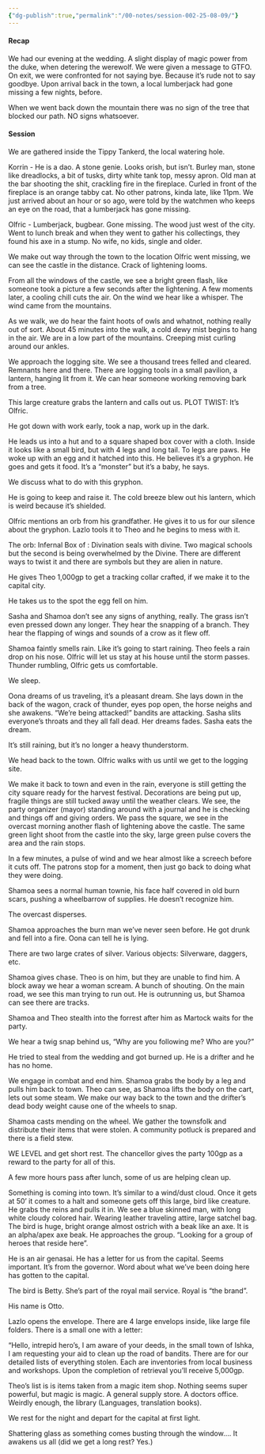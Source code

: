 ```yaml
---
{"dg-publish":true,"permalink":"/00-notes/session-002-25-08-09/"}
---
```


#### Recap
We had our evening at the wedding. A slight display of magic power from the duke, when detering the werewolf. We were given a message to GTFO. On exit, we were confronted for not saying bye. Because it’s rude not to say goodbye. Upon arrival back in the town, a local lumberjack had gone missing a few nights, before.

When we went back down the mountain there was no sign of the tree that blocked our path. NO signs whatsoever.

#### Session
We are gathered inside the Tippy Tankerd, the local watering hole. 

Korrin - He is a dao. A stone genie. Looks orish, but isn’t. Burley man, stone like dreadlocks, a bit of tusks, dirty white tank top, messy apron. Old man at the bar shooting the shit, crackling fire in the fireplace. Curled in front of the fireplace is an orange tabby cat. No other patrons, kinda late, like 11pm. We just arrived about an hour or so ago, were told by the watchmen who keeps an eye on the road, that a lumberjack has gone missing.

Olfric - Lumberjack, bugbear. Gone missing. The wood just west of the city. Went to lunch break and when they went to gather his collectings, they found his axe in a stump. No wife, no kids, single and older. 

We make out way through the town to the location Olfric went missing, we can see the castle in the distance. Crack of lightening looms. 

From all the windows of the castle, we see a bright green flash, like someone took a picture a few seconds after the lightening. A few moments later, a cooling chill cuts the air. On the wind we hear like a whisper. The wind came from the mountains. 

As we walk, we do hear the faint hoots of owls and whatnot, nothing really out of sort. About 45 minutes into the walk, a cold dewy mist begins to hang in the air. We are in a low part of the mountains. Creeping mist curling around our ankles. 

We approach the logging site. We see a thousand trees felled and cleared. Remnants here and there. There are logging tools in a small pavilion, a lantern, hanging lit from it. We can hear someone working removing bark from a tree.

This large creature grabs the lantern and calls out us. PLOT TWIST: It’s Olfric.

He got down with work early, took a nap, work up in the dark. 

He leads us into a hut and to a square shaped box cover with a cloth. Inside it looks like a small bird, but with 4 legs and long tail. To legs are paws. He woke up with an egg and it hatched into this. He believes it’s a gryphon. He goes and gets it food. It’s a “monster” but it’s a baby, he says.

We discuss what to do with this gryphon.

He is going to keep and raise it. The cold breeze blew out his lantern, which is weird because it’s shielded. 

Olfric mentions an orb from his grandfather. He gives it to us for our silence about the gryphon. Lazlo tools it to Theo and he begins to mess with it. 

The orb: Infernal Box of : Divination seals with divine. Two magical schools but the second is being overwhelmed by the Divine. There are different ways to twist it and there are symbols but they are alien in nature. 

He gives Theo 1,000gp to get a tracking collar crafted, if we make it to the capital city. 

He takes us to the spot the egg fell on him.

Sasha and Shamoa don’t see any signs of anything, really. The grass isn’t even pressed down any longer. They hear the snapping of a branch. They hear the flapping of wings and sounds of a crow as it flew off. 

Shamoa faintly smells rain. Like it’s going to start raining. Theo feels a rain drop on his nose. Olfric will let us stay at his house until the storm passes. Thunder rumbling, Olfric gets us comfortable. 

We sleep. 

Oona dreams of us traveling, it’s a pleasant dream. She lays down in the back of the wagon, crack of thunder, eyes pop open, the horse neighs and she awakens. “We’re being attacked!” bandits are attacking. Sasha slits everyone’s throats and they all fall dead. Her dreams fades. Sasha eats the dream.

It’s still raining, but it’s no longer a heavy thunderstorm. 

We head back to the town. Olfric walks with us until we get to the logging site. 

We make it back to town and even in the rain, everyone is still getting the city square ready for the harvest festival. Decorations are being put up, fragile things are still tucked away until the weather clears. We see, the party organizer (mayor) standing around with a journal and he is checking and things off and giving orders. We pass the square, we see in the overcast morning another flash of lightening above the castle. The same green light shoot from the castle into the sky, large green pulse covers the area and the rain stops. 

In a few minutes, a pulse of wind and we hear almost like a screech before it cuts off. The patrons stop for a moment, then just go back to doing what they were doing.

Shamoa sees a normal human townie, his face half covered in old burn scars, pushing a wheelbarrow of supplies. He doesn’t recognize him.

The overcast disperses. 

Shamoa approaches the burn man we’ve never seen before. He got drunk and fell into a fire. Oona can tell he is lying. 

There are two large crates of silver. Various objects: Silverware, daggers, etc.

Shamoa gives chase. Theo is on him, but they are unable to find him. A block away we hear a woman scream. A bunch of shouting. On the main road, we see this man trying to run out. He is outrunning us, but Shamoa can see there are tracks. 

Shamoa and Theo stealth into the forrest after him as Martock waits for the party.

We hear a twig snap behind us, “Why are you following me? Who are you?”

He tried to steal from the wedding and got burned up. He is a drifter and he has no home. 

We engage in combat and end him. Shamoa grabs the body by a leg and pulls him back to town. Theo can see, as Shamoa lifts the body on the cart, lets out some steam. We make our way back to the town and the drifter’s dead body weight cause one of the wheels to snap.

Shamoa casts mending on the wheel. We gather the townsfolk and distribute their items that were stolen. A community potluck is prepared and there is a field stew. 

WE LEVEL and get short rest. The chancellor gives the party 100gp as a reward to the party for all of this.

A few more hours pass after lunch, some of us are helping clean up. 

Something is coming into town. It’s similar to a wind/dust cloud. Once it gets at 50’ it comes to a halt and someone gets off this large, bird like creature. He grabs the reins and pulls it in. We see a blue skinned man, with long white cloudy colored hair. Wearing leather traveling attire, large satchel bag. The bird is huge, bright orange almost ostrich with a beak like an axe. It is an alpha/apex axe beak. He approaches the group. “Looking for a group of heroes that reside here”.

He is an air genasai. He has a letter for us from the capital. Seems important. It’s from the governor. Word about what we’ve been doing here has gotten to the capital.

The bird is Betty. She’s part of the royal mail service. Royal is “the brand”.

His name is Otto. 

Lazlo opens the envelope. There are 4 large envelops inside, like large file folders. There is a small one with a letter:

“Hello, intrepid hero’s, I am aware of your deeds, in the small town of Ishka, I am requesting your aid to clean up the road of bandits. There are for our detailed lists of everything stolen. Each are inventories from local business and workshops. Upon the completion of retrieval you’ll receive 5,000gp.

Theo’s list is is items taken from a magic item shop. Nothing seems super powerful, but magic is magic.
A general supply store.
A doctors office.
Weirdly enough, the library (Languages, translation books).

We rest for the night and depart for the capital at first light. 

Shattering glass as something comes busting through the window…. It awakens us all (did we get a long rest? Yes.)
